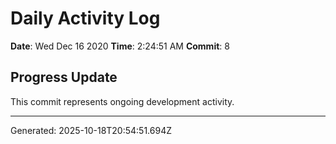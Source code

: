 # Daily Activity Log

**Date**: Wed Dec 16 2020
**Time**: 2:24:51 AM
**Commit**: 8

## Progress Update

This commit represents ongoing development activity.

---
Generated: 2025-10-18T20:54:51.694Z
